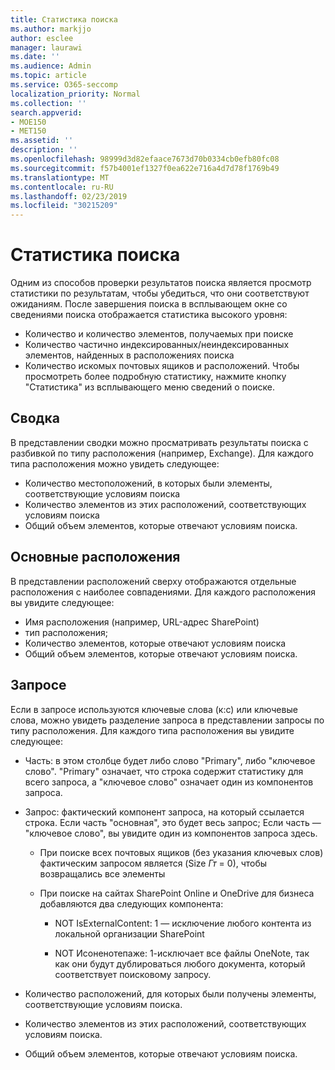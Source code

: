 ```yaml
---
title: Статистика поиска
ms.author: markjjo
author: esclee
manager: laurawi
ms.date: ''
ms.audience: Admin
ms.topic: article
ms.service: O365-seccomp
localization_priority: Normal
ms.collection: ''
search.appverid:
- MOE150
- MET150
ms.assetid: ''
description: ''
ms.openlocfilehash: 98999d3d82efaace7673d70b0334cb0efb80fc08
ms.sourcegitcommit: f57b4001ef1327f0ea622e716a4d7d78f1769b49
ms.translationtype: MT
ms.contentlocale: ru-RU
ms.lasthandoff: 02/23/2019
ms.locfileid: "30215209"
---
```

# <a name="search-statistics"></a>Статистика поиска

Одним из способов проверки результатов поиска является просмотр статистики по результатам, чтобы убедиться, что они соответствуют ожиданиям. После завершения поиска в всплывающем окне со сведениями поиска отображается статистика высокого уровня:
- Количество и количество элементов, получаемых при поиске
- Количество частично индексированных/неиндексированных элементов, найденных в расположениях поиска
- Количество искомых почтовых ящиков и расположений. Чтобы просмотреть более подробную статистику, нажмите кнопку "Статистика" из всплывающего меню сведений о поиске.

## <a name="summary"></a>Сводка

В представлении сводки можно просматривать результаты поиска с разбивкой по типу расположения (например, Exchange). Для каждого типа расположения можно увидеть следующее:
- Количество местоположений, в которых были элементы, соответствующие условиям поиска
- Количество элементов из этих расположений, соответствующих условиям поиска
- Общий объем элементов, которые отвечают условиям поиска.

## <a name="top-locations"></a>Основные расположения

В представлении расположений сверху отображаются отдельные расположения с наиболее совпадениями. Для каждого расположения вы увидите следующее:
- Имя расположения (например, URL-адрес SharePoint)
- тип расположения;
- Количество элементов, которые отвечают условиям поиска
- Общий объем элементов, которые отвечают условиям поиска.

## <a name="queries"></a>Запросе

Если в запросе используются ключевые слова (к:с) или ключевые слова, можно увидеть разделение запроса в представлении запросы по типу расположения. Для каждого типа расположения вы увидите следующее:

- Часть: в этом столбце будет либо слово "Primary", либо "ключевое слово". "Primary" означает, что строка содержит статистику для всего запроса, а "ключевое слово" означает один из компонентов запроса.

- Запрос: фактический компонент запроса, на который ссылается строка. Если часть "основная", это будет весь запрос; Если часть — "ключевое слово", вы увидите один из компонентов запроса здесь.
  
  - При поиске всех почтовых ящиков (без указания ключевых слов) фактическим запросом является (Size _Гт_ = 0), чтобы возвращались все элементы
  
  - При поиске на сайтах SharePoint Online и OneDrive для бизнеса добавляются два следующих компонента:
    
    - NOT IsExternalContent: 1 — исключение любого контента из локальной организации SharePoint
    
    - NOT Исоненотепаже: 1-исключает все файлы OneNote, так как они будут дублироваться любого документа, который соответствует поисковому запросу.

- Количество расположений, для которых были получены элементы, соответствующие условиям поиска.

- Количество элементов из этих расположений, соответствующих условиям поиска.

- Общий объем элементов, которые отвечают условиям поиска.